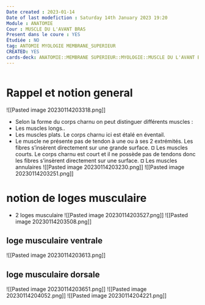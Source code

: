 ```yaml
---
Date created : 2023-01-14
Date of last modefiction : Saturday 14th January 2023 19:20
Module : ANATOMIE
Cour : MUSCLE DU L'AVANT BRAS
Present dans le coure : YES
Étudiée : NO
tag: ANTOMIE MYOLOGIE MEMBRANE_SUPERIEUR
CREATED: YES
cards-deck: ANATOMIE::MEMBRANE SUPERIEUR::MYOLOGIE::MUSCLE DU L'AVANT BRAS
---
```

```toc
```

# Rappel et notion general 
![[Pasted image 20230114203318.png]]
- Selon la forme du corps charnu on peut distinguer différents muscles :
- Les muscles longs..
- Les muscles plats. Le corps charnu ici est étalé en éventail.
- Le muscle ne présente pas de tendon à une ou à ses 2 extrémités. Les fibres s’insèrent directement sur une grande surface. ¤ Les muscles courts. Le corps charnu est court et il ne possède pas de tendons donc les fibres s’insèrent directement sur une surface. ¤ Les muscles annulaires
![[Pasted image 20230114203230.png]]
![[Pasted image 20230114203251.png]]
# notion de loges musculaire
- 2 loges musculaire 
![[Pasted image 20230114203527.png]]
![[Pasted image 20230114203508.png]]

## loge musculaire ventrale
![[Pasted image 20230114203613.png]]
## loge musculaire dorsale
![[Pasted image 20230114203651.png]]
![[Pasted image 20230114204052.png]]
![[Pasted image 20230114204221.png]]